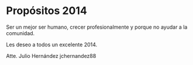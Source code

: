 Propósitos 2014
=======

Ser un mejor ser humano, crecer profesionalmente y porque no ayudar a la comunidad.

Les deseo a todos un excelente 2014. 

Atte.
Julio Hernández
jchernandez88
